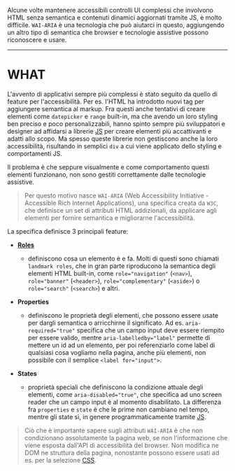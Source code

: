 Alcune volte mantenere accessibili controlli UI complessi che involvono HTML senza semantica e contenuti dinamici aggiornati tramite JS, è molto difficile. `WAI-ARIA` è una tecnologia che può aiutarci in questo, aggiungendo un altro tipo di semantica che browser e tecnologie assistive possono riconoscere e usare.

---

# WHAT

L'avvento di applicativi sempre più complessi è stato seguito da quello di feature per l'accessibilità.
Per es. l'HTML ha introdotto nuovi tag per aggiungere semantica al markup.
Fra questi anche tentativi di creare elementi come `datepicker` e `range` built-in, ma che avendo un loro styling ben preciso e poco personalizzabili, hanno spinto sempre più sviluppatori e designer ad affidarsi a librerie [JS](JS) per creare elementi più accattivanti e adatti allo scopo.
Ma spesso queste librerie non gestiscono anche la loro accessibilità, risultando in semplici `div` a cui viene applicato dello styling e comportamenti JS.

Il problema è che seppure visualmente e come comportamento questi elementi funzionano, non sono gestiti correttamente dalle tecnologie assistive.

>Per questo motivo nasce `WAI-ARIA` (Web Accessibility Initiative - Accessible Rich Internet  Applications), una specifica creata da `W3C`, che definisce un set di attributi HTML addizionali, da applicare agli elementi  per fornire semantica e migliorarne l'accessibilità.

La specifica definisce 3 principali feature:

- [**Roles**](https://developer.mozilla.org/en-US/docs/Web/Accessibility/ARIA/Reference/Roles)
	- definiscono cosa un elemento è e fa. Molti di questi sono chiamati `landmark roles`, che in gran parte riproducono la semantica degli elementi HTML built-in, come `role="navigation"` (`<nav>`), `role="banner"` (`<header>`), `role="complementary"` (`<aside>`) o `role="search"` (`<search>`) e altri.

- **Properties**
	- definiscono le proprietà degli elementi, che possono essere usate per dargli semantica o arricchirne il significato. Ad es. `aria-required="true"` specifica che un campo input deve essere riempito per essere valido, mentre `aria-labelledby="label"` permette di mettere un id ad un elemento, per poi referenziarlo come label di qualsiasi cosa vogliamo nella pagina, anche più elementi, non possibile con il semplice `<label for="input">`.

- **States**
	- proprietà speciali che definiscono la condizione attuale degli elementi, come `aria-disabled="true"`, che specifica ad uno screen reader che un campo input è al momento disabilitato. La differenza fra `properties` e `state` è che le prime non cambiano nel tempo, mentre gli state sì, in genere programmaticamente tramite [JS](JS).

>Ciò che è importante sapere sugli attributi `WAI-ARIA` è che non condizionano assolutamente la pagina web, se non l'informazione che viene esposta dall'API di accessibilità del browser. Non modifica ne DOM ne struttura della pagina, nonostante possono essere usati ad es. per la selezione [CSS](CSS).